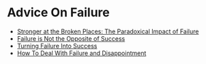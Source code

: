 # Advice On Failure
- [Stronger at the Broken Places: The Paradoxical Impact of Failure](https://jyotirgamya.org/opinion/paradoxical-impact-failure/)
- [Failure is Not the Opposite of Success](https://jyotirgamya.org/opinion/failure-not-opposite-success/)
- [Turning Failure Into Success](https://jyotirgamya.org/article/failure-to-success/)
- [How To Deal With Failure and Disappointment](https://jyotirgamya.org/article/transform-perspective-failure-success/)
